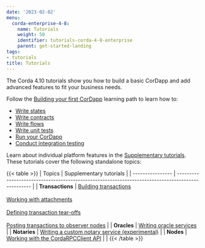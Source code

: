 ```yaml
---
date: '2023-02-02'
menu:
  corda-enterprise-4-8:
    name: Tutorials
    weight: 50
    identifier: tutorials-corda-4-8-enterprise
    parent: get-started-landing
tags:
- tutorials
title: Tutorials
---
```


The Corda 4.10 tutorials show you how to build a basic CorDapp and add advanced features to fit your business needs.

Follow the [Building your first CorDapp](build-basic-cordapp/basic-cordapp-intro.md) learning path to learn how to:

* [Write states](build-basic-cordapp/basic-cordapp-state.md)
* [Write contracts](build-basic-cordapp/basic-cordapp-contract.md)
* [Write flows](build-basic-cordapp/basic-cordapp-flows.md)
* [Write unit tests](build-basic-cordapp/basic-cordapp-unit-testing.md)
* [Run your CorDapp](build-basic-cordapp/basic-cordapp-running.md)
* [Conduct integration testing](build-basic-cordapp/basic-cordapp-int-testing.md)

Learn about individual platform features in the [Supplementary tutorials](supplementary-tutorials/supplementary-tutorials-intro.md). These tutorials cover the following standalone topics:

{{< table >}}
| Topics           | Supplementary tutorials                                                                                                                                                                                                                                                            |
| ---------------- | ------------------------------------------------------------------------------------------------- |
| **Transactions** | [Building transactions](supplementary-tutorials/tutorial-building-transactions.html)<br/><br/>[Working with attachments](supplementary-tutorials/tutorial-attachments.html) <br/><br/> [Defining transaction tear-offs](supplementary-tutorials/tutorial-tear-offs.html) <br/><br/> [Posting transactions to observer nodes](supplementary-tutorials/tutorial-observer-nodes.html) |
| **Oracles**      | [Writing oracle services](supplementary-tutorials/oracles.html)                                                                                                                                                                                                                                            |
| **Notaries**     | [Writing a custom notary service (experimental)](supplementary-tutorials/tutorial-custom-notary.html)                                                                                                                                                                                                       |
| **Nodes**        | [Working with the CordaRPCClient API](supplementary-tutorials/tutorial-clientrpc-api.html)                                                                                                                                                                                                                 |                                                                                                                       |
{{< /table >}}